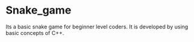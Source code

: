 # Snake_game
Its a basic snake game for beginner level coders.
It is developed by using basic concepts of C++. 
